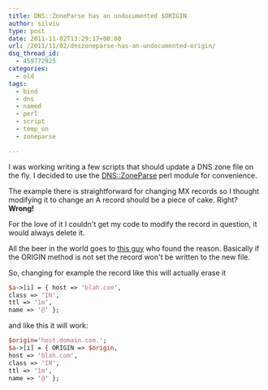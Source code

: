 ```yaml
---
title: DNS::ZoneParse has an undocumented $ORIGIN
author: silviu
type: post
date: 2011-11-02T13:29:17+00:00
url: /2011/11/02/dnszoneparse-has-an-undocumented-origin/
dsq_thread_id:
  - 459772925
categories:
  - old
tags:
  - bind
  - dns
  - named
  - perl
  - script
  - temp_on
  - zoneparse

---
```

I was working writing a few scripts that should update a DNS zone file on the fly. I decided to use the <a href="http://search.cpan.org/~mschilli/DNS-ZoneParse-0.99/lib/DNS/ZoneParse.pm" target="_blank" rel="noopener">DNS::ZoneParse</a> perl module for convenience.

The example there is straightforward for changing MX records so I thought modifying it to change an A record should be a piece of cake. Right? **Wrong!**

For the love of it I couldn't get my code to modify the record in question, it would always delete it.

All the beer in the world goes to <a href="https://rt.cpan.org/Public/Bug/Display.html?id=66609" target="_blank" rel="noopener">this guy</a> who found the reason. Basically if the ORIGIN method is not set the record won't be written to the new file.

So, changing for example the record like this will actually erase it

```perl
$a->[i] = { host => 'blah.com',
class => 'IN',
ttl => '1m',
name => '@' };
```

and like this it will work:

```perl
$origin='host.domain.com.';
$a->[i] = { ORIGIN => $origin,
host => 'blah.com',
class => 'IN',
ttl => '1m',
name => '@' };
```